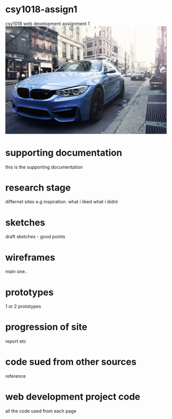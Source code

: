 # csy1018-assign1
csy1018 web development assignment 1
![](image/bmw.jpg)
# supporting documentation
this is the supporting documentation
# research stage
differnet sites e.g inspiration.
what i liked what i didnt
# sketches
draft sketches - good points
# wireframes
main one..
# prototypes
1 or 2 prototypes
# progression of site
report etc
# code sued from other sources
reference
# web development project code
all the code used from each page
